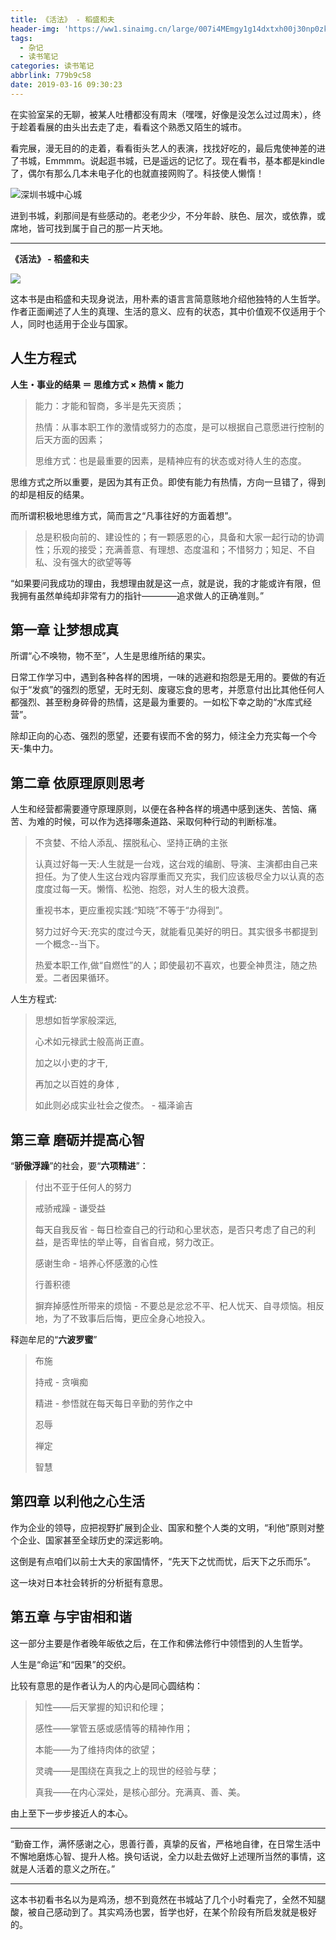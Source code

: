 ```yaml
---
title: 《活法》 - 稻盛和夫
header-img: 'https://ww1.sinaimg.cn/large/007i4MEmgy1g14dxtxh00j30np0zkjvw.jpg'
tags:
  - 杂记
  - 读书笔记
categories: 读书笔记
abbrlink: 779b9c58
date: 2019-03-16 09:30:23
---
```

在实验室呆的无聊，被某人吐槽都没有周末（嘿嘿，好像是没怎么过过周末），终于趁着看展的由头出去走了走，看看这个熟悉又陌生的城市。

看完展，漫无目的的走着，看看街头艺人的表演，找找好吃的，最后鬼使神差的进了书城，Emmmm。说起逛书城，已是遥远的记忆了。现在看书，基本都是kindle了，偶尔有那么几本未电子化的也就直接网购了。科技使人懒惰！

![深圳书城中心城](https://ww1.sinaimg.cn/large/007i4MEmgy1g14f6bg8uuj30zk0qogup.jpg)

进到书城，刹那间是有些感动的。老老少少，不分年龄、肤色、层次，或依靠，或席地，皆可找到属于自己的那一片天地。

-------------------
**《活法》 - 稻盛和夫**

![](https://pic.superbed.cn/item/5c8c53593a213b0417889b4b)

这本书是由稻盛和夫现身说法，用朴素的语言言简意赅地介绍他独特的人生哲学。作者正面阐述了人生的真理、生活的意义、应有的状态，其中价值观不仅适用于个人，同时也适用于企业与国家。

## 人生方程式

**人生・事业的结果 ＝ 思维方式 × 热情 × 能力**

> 能力：才能和智商，多半是先天资质；
> 
> 热情：从事本职工作的激情或努力的态度，是可以根据自己意愿进行控制的后天方面的因素；
> 
> 思维方式：也是最重要的因素，是精神应有的状态或对待人生的态度。

思维方式之所以重要，是因为其有正负。即使有能力有热情，方向一旦错了，得到的却是相反的结果。

而所谓积极地思维方式，简而言之“凡事往好的方面着想”。

> 总是积极向前的、建设性的；有一颗感恩的心，具备和大家一起行动的协调性；乐观的接受；充满善意、有理想、态度温和；不惜努力；知足、不自私、没有强大的欲望等等



“如果要问我成功的理由，我想理由就是这一点，就是说，我的才能或许有限，但我拥有虽然单纯却非常有力的指针————追求做人的正确准则。”

## 第一章 让梦想成真

所谓“心不唤物，物不至”，人生是思维所结的果实。

日常工作学习中，遇到各种各样的困境，一味的逃避和抱怨是无用的。要做的有近似于“发疯”的强烈的愿望，无时无刻、废寝忘食的思考，并愿意付出比其他任何人都强烈、甚至粉身碎骨的热情，这是最为重要的。一如松下幸之助的“水库式经营”。

除却正向的心态、强烈的愿望，还要有锲而不舍的努力，倾注全力充实每一个今天-集中力。

## 第二章 依原理原则思考

人生和经营都需要遵守原理原则，以便在各种各样的境遇中感到迷失、苦恼、痛苦、为难的时候，可以作为选择哪条道路、采取何种行动的判断标准。

> 不贪婪、不给人添乱、摆脱私心、坚持正确的主张
>
> 认真过好每一天:人生就是一台戏，这台戏的编剧、导演、主演都由自己来担任。为了使人生这台戏内容厚重而又充实，我们应该极尽全力以认真的态度度过每一天。懒惰、松弛、抱怨，对人生的极大浪费。
> 
>重视书本，更应重视实践:“知晓”不等于“办得到”。
>
>努力过好今天:充实的度过今天，就能看见美好的明日。其实很多书都提到一个概念--当下。
>
>热爱本职工作,做“自燃性”的人；即使最初不喜欢，也要全神贯注，随之热爱。二者因果循环。


人生方程式:
> 思想如哲学家般深远,
>
> 心术如元禄武士般高尚正直。
> 
> 加之以小吏的才干,
> 
> 再加之以百姓的身体 ,
>
> 如此则必成实业社会之俊杰。       - 福泽谕吉

## 第三章  磨砺并提高心智

“**骄傲浮躁**”的社会，要“**六项精进**”：

>付出不亚于任何人的努力
>
>戒骄戒躁 - 谦受益
>
>每天自我反省 - 每日检查自己的行动和心里状态，是否只考虑了自己的利益，是否卑怯的举止等，自省自戒，努力改正。
>
>感谢生命 - 培养心怀感激的心性
>
>行善积德
>
>摒弃掉感性所带来的烦恼 - 不要总是忿忿不平、杞人忧天、自寻烦恼。相反地，为了不致事后后悔，更应全身心地投入。  

释迦牟尼的“**六波罗蜜**” 
>布施
>
>持戒 - 贪嗔痴
>
>精进 - 参悟就在每天每日辛勤的劳作之中
>
>忍辱
>
>禅定
>
>智慧

## 第四章  以利他之心生活
作为企业的领导，应把视野扩展到企业、国家和整个人类的文明，“利他”原则对整个企业、国家甚至全球历史的深远影响。

这倒是有点咱们以前士大夫的家国情怀，“先天下之忧而忧，后天下之乐而乐”。

这一块对日本社会转折的分析挺有意思。

## 第五章 与宇宙相和谐
这一部分主要是作者晚年皈依之后，在工作和佛法修行中领悟到的人生哲学。

人生是“命运”和“因果”的交织。

比较有意思的是作者认为人的内心是同心圆结构：
>知性——后天掌握的知识和伦理；   
>
>感性——掌管五感或感情等的精神作用；   
>
>本能——为了维持肉体的欲望； 
>
>灵魂——是围绕在真我之上的现世的经验与孽；   
>
>真我——在内心深处，是核心部分。充满真、善、美。

由上至下一步步接近人的本心。

--------------------------
“勤奋工作，满怀感谢之心，思善行善，真挚的反省，严格地自律，在日常生活中不懈地磨炼心智、提升人格。换句话说，全力以赴去做好上述理所当然的事情，这就是人活着的意义之所在。”

--------------------------

这本书初看书名以为是鸡汤，想不到竟然在书城站了几个小时看完了，全然不知腿酸，被自己感动到了。其实鸡汤也罢，哲学也好，在某个阶段有所启发就是极好的。